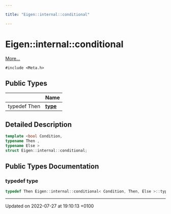 ```yaml
---

title: "Eigen::internal::conditional"

---
```


# Eigen::internal::conditional



 [More...](#detailed-description)


`#include <Meta.h>`

## Public Types

|                | Name           |
| -------------- | -------------- |
| typedef Then | **[type](http://example.org/classes/structeigen_1_1internal_1_1conditional/#typedef-type)**  |

## Detailed Description

```cpp
template <bool Condition,
typename Then ,
typename Else >
struct Eigen::internal::conditional;
```

## Public Types Documentation

### typedef type

```cpp
typedef Then Eigen::internal::conditional< Condition, Then, Else >::type;
```


-------------------------------

Updated on 2022-07-27 at 19:10:13 +0100